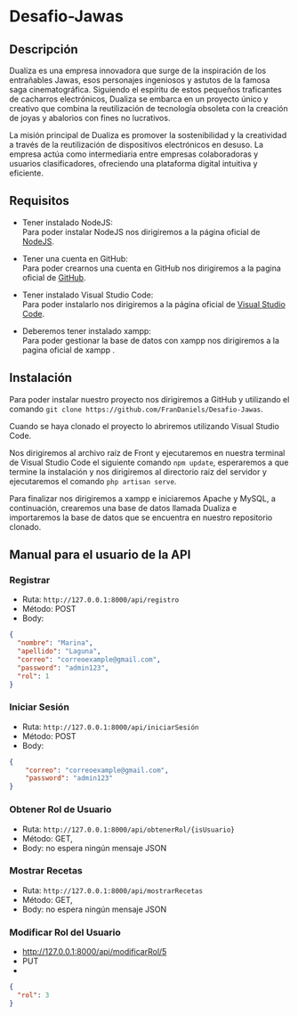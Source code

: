 # Desafio-Jawas
## Descripción
Dualiza es una empresa innovadora que surge de la inspiración de los 
entrañables Jawas, esos personajes ingeniosos y astutos de la famosa saga 
cinematográfica. Siguiendo el espíritu de estos pequeños traficantes de 
cacharros electrónicos, Dualiza se embarca en un proyecto único y creativo 
que combina la reutilización de tecnología obsoleta con la creación de joyas 
y abalorios con fines no lucrativos.

La misión principal de Dualiza es promover la sostenibilidad y la creatividad 
a través de la reutilización de dispositivos electrónicos en desuso. La 
empresa actúa como intermediaria entre empresas colaboradoras y usuarios 
clasificadores, ofreciendo una plataforma digital intuitiva y eficiente.
## Requisitos
- Tener instalado NodeJS:<br>
Para poder instalar NodeJS nos dirigiremos a la página oficial de <a href="https://nodejs.org/en">NodeJS</a>.
- Tener una cuenta en GitHub:<br>
Para poder crearnos una cuenta en GitHub nos dirigiremos a la pagina oficial de <a href="https://github.com">GitHub</a>.

- Tener instalado Visual Studio Code:<br>
Para poder instalarlo nos dirigiremos a la página oficial de <a href="https://code.visualstudio.com/download">Visual Studio Code</a>.
- Deberemos tener instalado xampp:<br>
Para poder gestionar la base de datos con xampp nos dirigiremos a la pagina oficial de xampp <a href="https://www.apachefriends.org/es/download.html"></a>.

## Instalación
Para poder instalar nuestro proyecto nos dirigiremos a GitHub y utilizando el comando `git clone https://github.com/FranDaniels/Desafio-Jawas`.<br>

Cuando se haya clonado el proyecto lo abriremos utilizando Visual Studio Code.

Nos dirigiremos al archivo raíz de Front y ejecutaremos en nuestra terminal de Visual Studio Code el siguiente comando `npm update`, esperaremos a que termine la instalación y nos dirigiremos al directorio raiz del servidor y ejecutaremos el comando `php artisan serve`.<br>

Para finalizar nos dirigiremos a xampp e iniciaremos Apache y MySQL, a continuación, crearemos una base de datos llamada Dualiza e importaremos la base de datos que se encuentra en nuestro repositorio clonado.

## Manual para el usuario de la API
### Registrar
- Ruta: `http://127.0.0.1:8000/api/registro`
- Método: POST
- Body: 
```json
{
  "nombre": "Marina",
  "apellido": "Laguna",
  "correo": "correoexample@gmail.com",
  "password": "admin123",
  "rol": 1
}
```
### Iniciar Sesión
- Ruta: `http://127.0.0.1:8000/api/iniciarSesión`
- Método: POST
- Body: 
```json 
{
    "correo": "correoexample@gmail.com",
    "password": "admin123"
}
```
### Obtener Rol de Usuario
- Ruta: `http://127.0.0.1:8000/api/obtenerRol/{isUsuario}`
- Método: GET,
- Body: no espera ningún mensaje JSON

### Mostrar Recetas
- Ruta: `http://127.0.0.1:8000/api/mostrarRecetas`
- Método: GET,
- Body: no espera ningún mensaje JSON

### Modificar Rol del Usuario
- http://127.0.0.1:8000/api/modificarRol/5
- PUT
- 
```json 
{
  "rol": 3
}
```